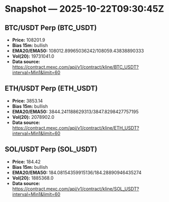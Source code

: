 # Snapshot — 2025-10-22T09:30:45Z

## BTC/USDT Perp (BTC_USDT)
- **Price:** 108201.9
- **Bias 15m:** bullish
- **EMA20/EMA50:** 108012.89965036242/108059.43838890333
- **Vol(20):** 19731041.0
- **Data source:** https://contract.mexc.com/api/v1/contract/kline/BTC_USDT?interval=Min1&limit=60

## ETH/USDT Perp (ETH_USDT)
- **Price:** 3853.14
- **Bias 15m:** bullish
- **EMA20/EMA50:** 3844.241188629313/3847.8298427757195
- **Vol(20):** 2078902.0
- **Data source:** https://contract.mexc.com/api/v1/contract/kline/ETH_USDT?interval=Min1&limit=60

## SOL/USDT Perp (SOL_USDT)
- **Price:** 184.42
- **Bias 15m:** bullish
- **EMA20/EMA50:** 184.08154359915136/184.28890946435274
- **Vol(20):** 1885368.0
- **Data source:** https://contract.mexc.com/api/v1/contract/kline/SOL_USDT?interval=Min1&limit=60
